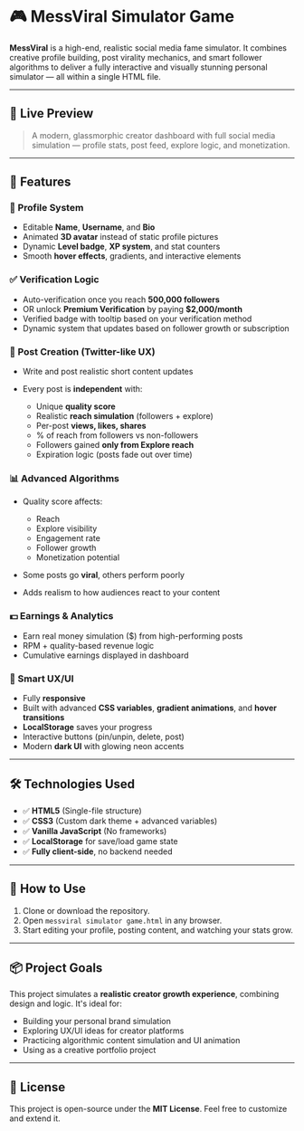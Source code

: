 # 🎮 MessViral Simulator Game

**MessViral** is a high-end, realistic social media fame simulator. It combines creative profile building, post virality mechanics, and smart follower algorithms to deliver a fully interactive and visually stunning personal simulator — all within a single HTML file.

---

## 📸 Live Preview

> A modern, glassmorphic creator dashboard with full social media simulation — profile stats, post feed, explore logic, and monetization.

---

## 🚀 Features

### 👤 Profile System

* Editable **Name**, **Username**, and **Bio**
* Animated **3D avatar** instead of static profile pictures
* Dynamic **Level badge**, **XP system**, and stat counters
* Smooth **hover effects**, gradients, and interactive elements

### ✅ Verification Logic

* Auto-verification once you reach **500,000 followers**
* OR unlock **Premium Verification** by paying **\$2,000/month**
* Verified badge with tooltip based on your verification method
* Dynamic system that updates based on follower growth or subscription

### 📝 Post Creation (Twitter-like UX)

* Write and post realistic short content updates
* Every post is **independent** with:

  * Unique **quality score**
  * Realistic **reach simulation** (followers + explore)
  * Per-post **views, likes, shares**
  * % of reach from followers vs non-followers
  * Followers gained **only from Explore reach**
  * Expiration logic (posts fade out over time)

### 📊 Advanced Algorithms

* Quality score affects:

  * Reach
  * Explore visibility
  * Engagement rate
  * Follower growth
  * Monetization potential
* Some posts go **viral**, others perform poorly
* Adds realism to how audiences react to your content

### 💵 Earnings & Analytics

* Earn real money simulation (\$) from high-performing posts
* RPM + quality-based revenue logic
* Cumulative earnings displayed in dashboard

### 🧠 Smart UX/UI

* Fully **responsive**
* Built with advanced **CSS variables**, **gradient animations**, and **hover transitions**
* **LocalStorage** saves your progress
* Interactive buttons (pin/unpin, delete, post)
* Modern **dark UI** with glowing neon accents

---

## 🛠 Technologies Used

* ✅ **HTML5** (Single-file structure)
* ✅ **CSS3** (Custom dark theme + advanced variables)
* ✅ **Vanilla JavaScript** (No frameworks)
* ✅ **LocalStorage** for save/load game state
* ✅ **Fully client-side**, no backend needed

---

## 📁 How to Use

1. Clone or download the repository.
2. Open `messviral simulator game.html` in any browser.
3. Start editing your profile, posting content, and watching your stats grow.

---

## 📦 Project Goals

This project simulates a **realistic creator growth experience**, combining design and logic. It's ideal for:

* Building your personal brand simulation
* Exploring UX/UI ideas for creator platforms
* Practicing algorithmic content simulation and UI animation
* Using as a creative portfolio project

---

## 📜 License

This project is open-source under the **MIT License**. Feel free to customize and extend it.
